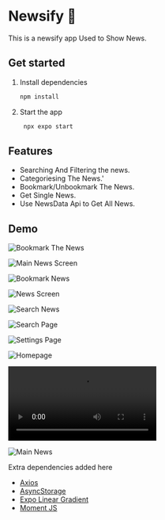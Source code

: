 # Newsify 📰

This is a newsify app Used to Show News. 

## Get started

1. Install dependencies

   ```bash
   npm install
   ```

2. Start the app

   ```bash
    npx expo start
   ```

## Features

* Searching And Filtering the news.
* Categoriesing The News.'
* Bookmark/Unbookmark The News.
* Get Single News.
* Use NewsData Api to Get All News.


## Demo

![Bookmark The News](https://github.com/ShadowAdi/newsly/blob/master/demo/demo1.jpg)

![Main News Screen](https://github.com/ShadowAdi/newsly/blob/master/demo/demo10.jpg)

![Bookmark News](https://raw.githubusercontent.com/ShadowAdi/newsly/refs/heads/master/demo/demo2.jpg)

![News Screen](https://github.com/ShadowAdi/newsly/blob/master/demo/demo4.jpg)

![Search News](https://github.com/ShadowAdi/newsly/blob/master/demo/demo5.jpg)

![Search Page](https://github.com/ShadowAdi/newsly/blob/master/demo/demo6.jpg)

![Settings Page](https://github.com/ShadowAdi/newsly/blob/master/demo/demo7.jpg)

![Homepage](https://github.com/ShadowAdi/newsly/blob/master/demo/demo8.jpg)


![Demo Video](https://github.com/ShadowAdi/newsly/blob/master/demo/video.mp4)


![Main News](https://github.com/ShadowAdi/newsly/blob/master/demo/demo10.jpg)




Extra dependencies added here

- [Axios](https://www.npmjs.com/package/axios)
- [AsyncStorage](https://react-native-async-storage.github.io/async-storage/docs/install/)
- [Expo Linear Gradient](https://docs.expo.dev/versions/latest/sdk/linear-gradient/)
- [Moment JS](https://www.npmjs.com/package/moment)

